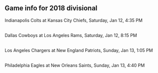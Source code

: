## Game info for 2018 divisional
Indianapolis Colts at Kansas City Chiefs, Saturday, Jan 12, 4:35 PM

<br/>Dallas Cowboys at Los Angeles Rams, Saturday, Jan 12, 8:15 PM

<br/>Los Angeles Chargers at New England Patriots, Sunday, Jan 13, 1:05 PM

<br/>Philadelphia Eagles at New Orleans Saints, Sunday, Jan 13, 4:40 PM

